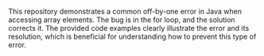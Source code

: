 This repository demonstrates a common off-by-one error in Java when accessing array elements. The bug is in the for loop, and the solution corrects it. The provided code examples clearly illustrate the error and its resolution, which is beneficial for understanding how to prevent this type of error.
